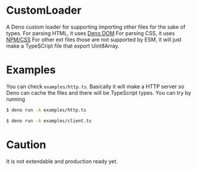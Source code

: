 # CustomLoader
A Deno custom loader for supporting importing other files for the sake of types. 
For parsing HTML, it uses [Deno DOM](https://deno.land/x/deno_dom@v0.1.36-alpha)
For parsing CSS, it uses [NPM/CSS](https://esm.sh/css@3.0.0)
For other ext files those are not supported by ESM, it will just make a TypeSCript file that export Uint8Array.

# Examples
You can check `examples/http.ts`. Basically it will make a HTTP server so Deno can cache the files and there will be TypeScript types. You can try by running
```bash
$ deno run -A examples/http.ts
```
```bash
$ deno run -A examples/client.ts
```

# Caution
It is not extendable and production ready yet.